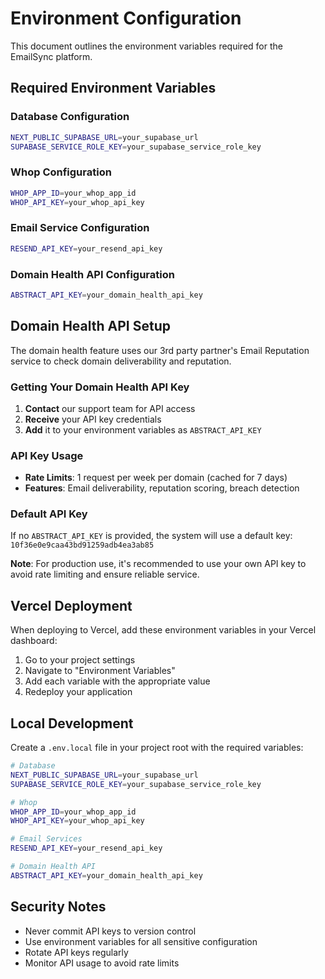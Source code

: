 # Environment Configuration

This document outlines the environment variables required for the EmailSync platform.

## Required Environment Variables

### Database Configuration
```bash
NEXT_PUBLIC_SUPABASE_URL=your_supabase_url
SUPABASE_SERVICE_ROLE_KEY=your_supabase_service_role_key
```

### Whop Configuration
```bash
WHOP_APP_ID=your_whop_app_id
WHOP_API_KEY=your_whop_api_key
```

### Email Service Configuration
```bash
RESEND_API_KEY=your_resend_api_key
```

### Domain Health API Configuration
```bash
ABSTRACT_API_KEY=your_domain_health_api_key
```

## Domain Health API Setup

The domain health feature uses our 3rd party partner's Email Reputation service to check domain deliverability and reputation.

### Getting Your Domain Health API Key

1. **Contact** our support team for API access
2. **Receive** your API key credentials
3. **Add** it to your environment variables as `ABSTRACT_API_KEY`

### API Key Usage

- **Rate Limits**: 1 request per week per domain (cached for 7 days)
- **Features**: Email deliverability, reputation scoring, breach detection

### Default API Key

If no `ABSTRACT_API_KEY` is provided, the system will use a default key: `10f36e0e9caa43bd91259adb4ea3ab85`

**Note**: For production use, it's recommended to use your own API key to avoid rate limiting and ensure reliable service.

## Vercel Deployment

When deploying to Vercel, add these environment variables in your Vercel dashboard:

1. Go to your project settings
2. Navigate to "Environment Variables"
3. Add each variable with the appropriate value
4. Redeploy your application

## Local Development

Create a `.env.local` file in your project root with the required variables:

```bash
# Database
NEXT_PUBLIC_SUPABASE_URL=your_supabase_url
SUPABASE_SERVICE_ROLE_KEY=your_supabase_service_role_key

# Whop
WHOP_APP_ID=your_whop_app_id
WHOP_API_KEY=your_whop_api_key

# Email Services
RESEND_API_KEY=your_resend_api_key

# Domain Health API
ABSTRACT_API_KEY=your_domain_health_api_key
```

## Security Notes

- Never commit API keys to version control
- Use environment variables for all sensitive configuration
- Rotate API keys regularly
- Monitor API usage to avoid rate limits 